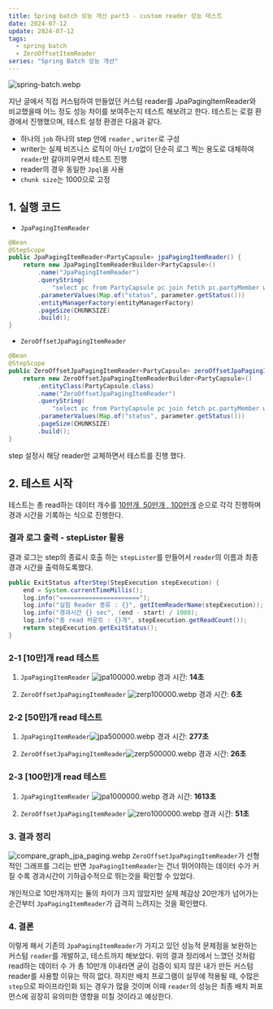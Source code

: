 ```yaml
---
title: Spring batch 성능 개선 part3 - custom reader 성능 테스트
date: 2024-07-12
update: 2024-07-12
tags: 
  - spring batch
  - ZeroOffsetItemReader
series: "Spring Batch 성능 개선"
---
```


![spring-batch.webp](../spring-batch-custom-reader-part-one/spring-batch.webp)

지난 글에서 직접 커스텀하여 만들었던 커스텀 reader를 JpaPagingItemReader와 비교했을때
어느 정도 성능 차이를 보여주는지 테스트 해보려고 한다. 테스트는 로컬 환경에서 진행했으며, 테스트 설정 환경은 다음과 같다.

+ 하나의 `job` 하나의 step 안에 `reader` , `writer`로 구성
+ writer는 실제 비즈니스 로직이 아닌 `I/O`없이 단순히 로그 찍는 용도로 대체하여 `reader`만 갈아끼우면서 테스트 진행
+ reader의 경우 동일한 `Jpql`을 사용
+ `chunk size`는 1000으로 고정

## 1. 실행 코드
- `JpaPagingItemReader`
```java
@Bean
@StepScope
public JpaPagingItemReader<PartyCapsule> jpaPagingItemReader() {
    return new JpaPagingItemReaderBuilder<PartyCapsule>()
        .name("JpaPagingItemReader")
        .queryString(
            "select pc from PartyCapsule pc join fetch pc.partyMember where pc.partyCapsuleStatus=:status")
        .parameterValues(Map.of("status", parameter.getStatus()))
        .entityManagerFactory(entityManagerFactory)
        .pageSize(CHUNKSIZE)
        .build();
}
```

- `ZeroOffsetJpaPagingItemReader`
```java
@Bean
@StepScope
public ZeroOffsetJpaPagingItemReader<PartyCapsule> zeroOffsetJpaPagingItemReader() {
    return new ZeroOffsetJpaPagingItemReaderBuilder<PartyCapsule>()
        .entityClass(PartyCapsule.class)
        .name("ZeroOffsetJpaPagingItemReader")
        .queryString(
            "select pc from PartyCapsule pc join fetch pc.partyMember where pc.partyCapsuleStatus=:status")
        .parameterValues(Map.of("status", parameter.getStatus()))
        .pageSize(CHUNKSIZE)
        .build();
}
```

step 설정시 해당 reader만 교체하면서 테스트를 진행 했다.


## 2. 테스트 시작
테스트는 총 read하는 데이터 개수를 <u>10만개, 50만개 , 100만개</u> 순으로 각각 진행하며 경과 시간을 기록하는 식으로 진행한다.

### 결과 로그 출력 - stepLister 활용
결과 로그는 step의 종료시 호출 하는 `stepLister`를 만들어서 `reader`의 이름과 최종 경과 시간을 출력하도록했다.
```java
public ExitStatus afterStep(StepExecution stepExecution) {
    end = System.currentTimeMillis();
    log.info("======================");
    log.info("실험 Reader 종류 : {}", getItemReaderName(stepExecution));
    log.info("경과시간 {} sec", (end - start) / 1000);
    log.info("총 read 카운트 : {}개", stepExecution.getReadCount());
    return stepExecution.getExitStatus();
}
```

### 2-1 [10만]개 read 테스트
1. `JpaPagingItemReader`
![jpa100000.webp](jpa100000.webp)
경과 시간: **14초**

2. `ZeroOffsetJpaPagingItemReader`
![zerp100000.webp](zerp100000.webp)
경과 시간: **6초**

### 2-2 [50만]개 read 테스트
1. `JpaPagingItemReader`![jpa500000.webp](jpa500000.webp)
경과 시간: **277초**

2. `ZeroOffsetJpaPagingItemReader`![zerp500000.webp](zerp500000.webp)
경과 시간: **26초**



### 2-3 [100만]개 read 테스트
1. `JpaPagingItemReader`
![jpa1000000.webp](jpa1000000.webp)
경과 시간: **1613초**

2. `ZeroOffsetJpaPagingItemReader`
![zero1000000.webp](zero1000000.webp)
경과 시간: **51초**

### 3. 결과 정리
![compare_graph_jpa_paging.webp](compare_graph_jpa_paging.webp)
`ZeroOffsetJpaPagingItemReader`가 선형적인 그래프를 그리는 반면 `JpaPagingItemReader`는 건너 뛰어야하는 데이터 수가 커질 수록
경과시간이 기하급수적으로 뛰는것을 확인할 수 있었다.

개인적으로 10만개까지는 둘의 차이가 크지 않았지만 실제 체감상 20만개가 넘어가는 순간부터 `JpaPagingItemReader`가 급격히 느려지는 것을 확인했다.

### 4. 결론
이렇게 해서 기존의 `JpaPagingItemReader`가 가지고 있던 성능적 문제점을 보완하는 커스텀 `reader`를 개발하고, 테스트까지 해보았다.
위의 결과 정리에서 느꼈던 것처럼 read하는 데이터 수 가 총 10만개 이내라면 굳이 검증이 되지 않은 내가 만든 커스텀 reader를 사용할 이유는 딱히 없다.
하지만 배치 프로그램이 실무에 적용될 때, 수많은 `step`으로 파이프라인화 되는 경우가 많을 것이며 이때 `reader`의 성능은 
최종 배치 퍼포먼스에 굉장히 유의미한 영향을 미칠 것이라고 예상한다. 




